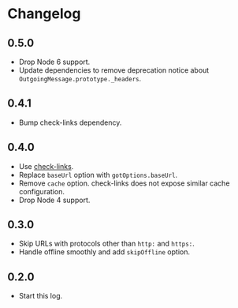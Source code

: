 # Changelog

## 0.5.0

- Drop Node 6 support.
- Update dependencies to remove deprecation notice about `OutgoingMessage.prototype._headers`.

## 0.4.1

- Bump check-links dependency.

## 0.4.0

- Use [check-links](https://github.com/transitive-bullshit/check-links).
- Replace `baseUrl` option with `gotOptions.baseUrl`.
- Remove `cache` option. check-links does not expose similar cache configuration.
- Drop Node 4 support.

## 0.3.0

- Skip URLs with protocols other than `http:` and `https:`.
- Handle offline smoothly and add `skipOffline` option.

## 0.2.0

- Start this log.
